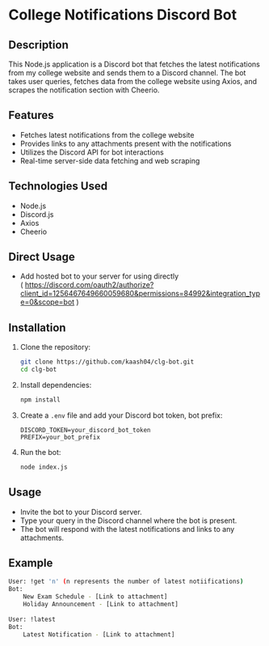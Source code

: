 # College Notifications Discord Bot

## Description
This Node.js application is a Discord bot that fetches the latest notifications from my college website and sends them to a Discord channel. The bot takes user queries, fetches data from the college website using Axios, and scrapes the notification section with Cheerio.

## Features
- Fetches latest notifications from the college website
- Provides links to any attachments present with the notifications
- Utilizes the Discord API for bot interactions
- Real-time server-side data fetching and web scraping

## Technologies Used
- Node.js
- Discord.js
- Axios
- Cheerio

## Direct Usage
- Add hosted bot to your server for using directly  
( https://discord.com/oauth2/authorize?client_id=1256467649660059680&permissions=84992&integration_type=0&scope=bot )

## Installation

1. Clone the repository:
    ```sh
    git clone https://github.com/kaash04/clg-bot.git
    cd clg-bot
    ```

2. Install dependencies:
    ```sh
    npm install
    ```

3. Create a `.env` file and add your Discord bot token, bot prefix:
    ```env
    DISCORD_TOKEN=your_discord_bot_token
    PREFIX=your_bot_prefix
    ```

4. Run the bot:
    ```sh
    node index.js
    ```

## Usage

- Invite the bot to your Discord server.
- Type your query in the Discord channel where the bot is present.
- The bot will respond with the latest notifications and links to any attachments.

## Example
```sh
User: !get 'n' (n represents the number of latest notiifications)
Bot:
    New Exam Schedule - [Link to attachment]
    Holiday Announcement - [Link to attachment]
    
User: !latest
Bot:
    Latest Notification - [Link to attachment]
```